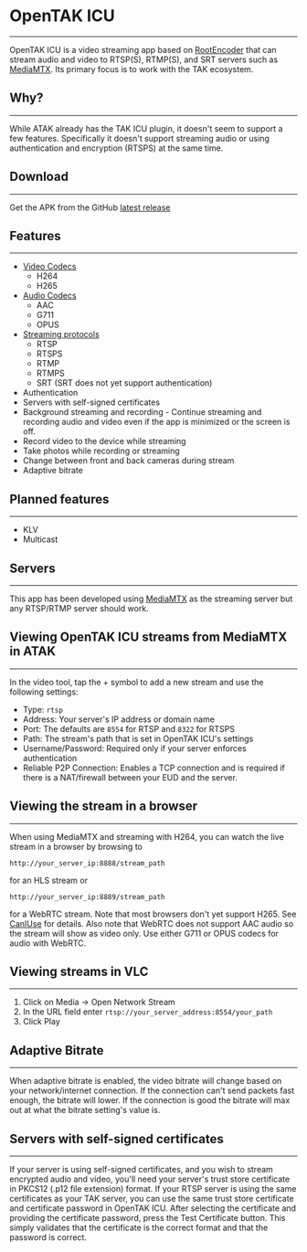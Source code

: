 # OpenTAK ICU

***

OpenTAK ICU is a video streaming app based on [RootEncoder](https://github.com/pedroSG94/RootEncoder) 
that can stream audio and video to RTSP(S), RTMP(S), and SRT servers such as 
[MediaMTX](https://github.com/bluenviron/mediamtx). Its primary focus is to work with the TAK ecosystem.

## Why?

***

While ATAK already has the TAK ICU plugin, it doesn't seem to support a few features. Specifically
it doesn't support streaming audio or using authentication and encryption (RTSPS) at the same time.

## Download

***

Get the APK from the GitHub [latest release](https://github.com/brian7704/OpenTAK_ICU/releases/latest)

## Features

***

- [Video Codecs](video_codecs.md)
    - H264
    - H265
- [Audio Codecs](audio_codecs.md)
    - AAC
    - G711
    - OPUS
- [Streaming protocols](streaming_protocols.md)
    - RTSP
    - RTSPS
    - RTMP
    - RTMPS
    - SRT (SRT does not yet support authentication)
- Authentication
- Servers with self-signed certificates
- Background streaming and recording - Continue streaming and recording audio and video even if the app
is minimized or the screen is off.
- Record video to the device while streaming
- Take photos while recording or streaming
- Change between front and back cameras during stream
- Adaptive bitrate

## Planned features

***

- KLV
- Multicast

## Servers

***

This app has been developed using [MediaMTX](https://github.com/bluenviron/mediamtx) as the 
streaming server but any RTSP/RTMP server should work.

## Viewing OpenTAK ICU streams from MediaMTX in ATAK

***

In the video tool, tap the + symbol to add a new stream and use the following settings:

- Type: `rtsp`
- Address: Your server's IP address or domain name
- Port: The defaults are `8554` for RTSP and `8322` for RTSPS
- Path: The stream's path that is set in OpenTAK ICU's settings
- Username/Password: Required only if your server enforces authentication
- Reliable P2P Connection: Enables a TCP connection and is required if there is a NAT/firewall
  between your EUD and the server.

## Viewing the stream in a browser

***

When using MediaMTX and streaming with H264, you can watch the live stream in a browser by browsing to

`http://your_server_ip:8888/stream_path` 

for an HLS stream or

`http://your_server_ip:8889/stream_path`

for a WebRTC stream. Note that most browsers don't yet
support H265. See [CanIUse](https://caniuse.com/hevc) for details. Also note that WebRTC does not
support AAC audio so the stream will show as video only. Use either G711 or OPUS codecs for audio with WebRTC.

## Viewing streams in VLC

***

1. Click on Media -> Open Network Stream
2. In the URL field enter `rtsp://your_server_address:8554/your_path`
3. Click Play

## Adaptive Bitrate

***

When adaptive bitrate is enabled, the video bitrate will change based on your network/internet connection.
If the connection can't send packets fast enough, the bitrate will lower. If the connection is good
the bitrate will max out at what the bitrate setting's value is.

## Servers with self-signed certificates

***

If your server is using self-signed certificates, and you wish to stream encrypted audio and video,
you'll need your server's trust store certificate in PKCS12 (.p12 file extension) format. If your 
RTSP server is using the same certificates as your TAK server, you can use the same trust store 
certificate and certificate password in OpenTAK ICU. After selecting the certificate and providing
the certificate password, press the Test Certificate button. This simply validates that the certificate
is the correct format and that the password is correct.
